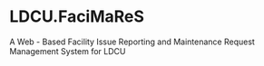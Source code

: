 # LDCU.FaciMaReS
A Web - Based Facility Issue Reporting and Maintenance Request Management System for LDCU
